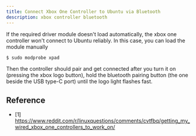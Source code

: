 ```yaml
---
title: Connect Xbox One Controller to Ubuntu via Bluetooth
description: xbox controller bluetooth
---
```


If the required driver module doesn't load automatically, the xbox one controller won't connect to Ubuntu reliably. In this case, you can load the module manually

```bash
$ sudo modprobe xpad
```

Then the controller should pair and get connected after you turn it on (pressing the xbox logo button), hold the bluetooth pairing button (the one beside the USB type-C port) until the logo light flashes fast. 

## Reference

- [1] https://www.reddit.com/r/linuxquestions/comments/cvtfbq/getting_my_wired_xbox_one_controllers_to_work_on/